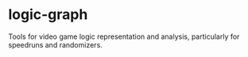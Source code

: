 # logic-graph
Tools for video game logic representation and analysis, particularly for speedruns and randomizers.
